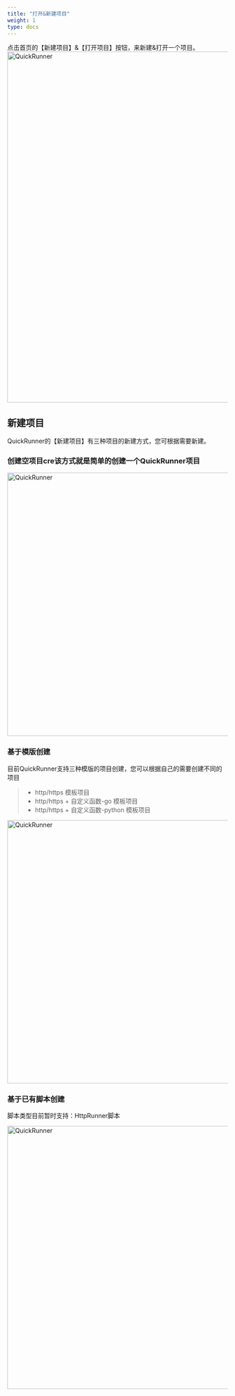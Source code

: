 ```yaml
---
title: "打开&新建项目"
weight: 1
type: docs
---
```


点击首页的【新建项目】&【打开项目】按钮，来新建&打开一个项目。
<img src="/image/QuickRunner/direction/creat.png" alt="QuickRunner" width="800">

## 新建项目

QuickRunner的【新建项目】有三种项目的新建方式，您可根据需要新建。
###  创建空项目cre该方式就是简单的创建一个QuickRunner项目
<img src="/image/QuickRunner/direction/creat2.jpeg" alt="QuickRunner" width="600">

###  基于模版创建
  目前QuickRunner支持三种模版的项目创建，您可以根据自己的需要创建不同的项目
  >    - http/https 模板项目
  >    - http/https + 自定义函数-go 模板项目
  >    - http/https + 自定义函数-python 模板项目

 <img src="/image/QuickRunner/direction/creat3.jpeg" alt="QuickRunner" width="600">

 ### 基于已有脚本创建

 脚本类型目前暂时支持：HttpRunner脚本

 <img src="/image/QuickRunner/direction/creat4.jpeg" alt="QuickRunner" width="600">
